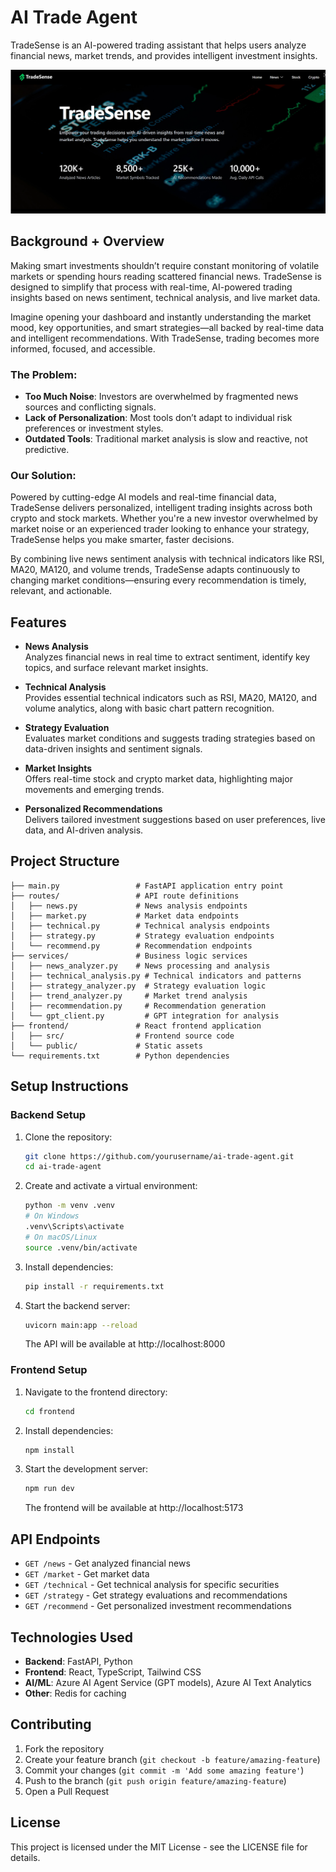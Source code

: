 # AI Trade Agent

TradeSense is an AI-powered trading assistant that helps users analyze financial news, market trends, and provides intelligent investment insights.

![TradeSense Home](https://github.com/wangwanlu09/TradeSense_AiTradeAgent/blob/main/Home.png?raw=true)

## Background + Overview

Making smart investments shouldn’t require constant monitoring of volatile markets or spending hours reading scattered financial news. TradeSense is designed to simplify that process with real-time, AI-powered trading insights based on news sentiment, technical analysis, and live market data.

Imagine opening your dashboard and instantly understanding the market mood, key opportunities, and smart strategies—all backed by real-time data and intelligent recommendations. With TradeSense, trading becomes more informed, focused, and accessible.

### The Problem:

- **Too Much Noise**: Investors are overwhelmed by fragmented news sources and conflicting signals.
- **Lack of Personalization**: Most tools don’t adapt to individual risk preferences or investment styles.
- **Outdated Tools**: Traditional market analysis is slow and reactive, not predictive.

### Our Solution:

Powered by cutting-edge AI models and real-time financial data, TradeSense delivers personalized, intelligent trading insights across both crypto and stock markets. Whether you're a new investor overwhelmed by market noise or an experienced trader looking to enhance your strategy, TradeSense helps you make smarter, faster decisions.

By combining live news sentiment analysis with technical indicators like RSI, MA20, MA120, and volume trends, TradeSense adapts continuously to changing market conditions—ensuring every recommendation is timely, relevant, and actionable.

## Features

- **News Analysis**  
  Analyzes financial news in real time to extract sentiment, identify key topics, and surface relevant market insights.

- **Technical Analysis**  
  Provides essential technical indicators such as RSI, MA20, MA120, and volume analytics, along with basic chart pattern recognition.

- **Strategy Evaluation**  
  Evaluates market conditions and suggests trading strategies based on data-driven insights and sentiment signals.

- **Market Insights**  
  Offers real-time stock and crypto market data, highlighting major movements and emerging trends.

- **Personalized Recommendations**  
  Delivers tailored investment suggestions based on user preferences, live data, and AI-driven analysis.

## Project Structure

```
├── main.py                 # FastAPI application entry point
├── routes/                 # API route definitions
│   ├── news.py             # News analysis endpoints
│   ├── market.py           # Market data endpoints
│   ├── technical.py        # Technical analysis endpoints
│   ├── strategy.py         # Strategy evaluation endpoints
│   └── recommend.py        # Recommendation endpoints
├── services/               # Business logic services
│   ├── news_analyzer.py    # News processing and analysis
│   ├── technical_analysis.py # Technical indicators and patterns
│   ├── strategy_analyzer.py  # Strategy evaluation logic
│   ├── trend_analyzer.py     # Market trend analysis
│   ├── recommendation.py     # Recommendation generation
│   └── gpt_client.py         # GPT integration for analysis
├── frontend/               # React frontend application
│   ├── src/                # Frontend source code
│   └── public/             # Static assets
└── requirements.txt        # Python dependencies
```

## Setup Instructions

### Backend Setup

1. Clone the repository:
   ```bash
   git clone https://github.com/yourusername/ai-trade-agent.git
   cd ai-trade-agent
   ```

2. Create and activate a virtual environment:
   ```bash
   python -m venv .venv
   # On Windows
   .venv\Scripts\activate
   # On macOS/Linux
   source .venv/bin/activate
   ```

3. Install dependencies:
   ```bash
   pip install -r requirements.txt
   ```

4. Start the backend server:
   ```bash
   uvicorn main:app --reload
   ```
   The API will be available at http://localhost:8000

### Frontend Setup

1. Navigate to the frontend directory:
   ```bash
   cd frontend
   ```

2. Install dependencies:
   ```bash
   npm install
   ```

3. Start the development server:
   ```bash
   npm run dev
   ```
   The frontend will be available at http://localhost:5173

## API Endpoints

- `GET /news` - Get analyzed financial news
- `GET /market` - Get market data
- `GET /technical` - Get technical analysis for specific securities
- `GET /strategy` - Get strategy evaluations and recommendations
- `GET /recommend` - Get personalized investment recommendations

## Technologies Used

- **Backend**: FastAPI, Python
- **Frontend**: React, TypeScript, Tailwind CSS
- **AI/ML**:  Azure AI Agent Service (GPT models), Azure AI Text Analytics
- **Other**: Redis for caching

## Contributing

1. Fork the repository
2. Create your feature branch (`git checkout -b feature/amazing-feature`)
3. Commit your changes (`git commit -m 'Add some amazing feature'`)
4. Push to the branch (`git push origin feature/amazing-feature`)
5. Open a Pull Request

## License

This project is licensed under the MIT License - see the LICENSE file for details. 
